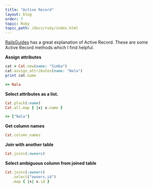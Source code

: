 ```yaml
---
title: "Active Record"
layout: blog
order: 7
topic: Ruby
topic_path: /docs/ruby/index.html
---
```

[RailsGuides](https://guides.rubyonrails.org/active_record_basics.html) has a great explanation of Active Record. These are some Active Record methods which I find helpful.

<b>Assign attributes</b>
```ruby
cat = Cat.new(name: "Simba")
cat.assign_attributes(name: "Nala")
print cat.name

>> Nala
```

<b>Select attributes as a list.</b>
```ruby
Cat.pluck(:name)
Cat.all.map { |x| x.name }

>> ["Nala"]
```

<b>Get column names</b>
```ruby
Cat.column_names
```

<b>Join with another table</b>
```ruby
Cat.joins(:owners)
```

<b>Select ambiguous column from joined table</b>
```ruby
Cat.joins(:owners)
   .select("owners.id")
   .map { |x| x.id }
```